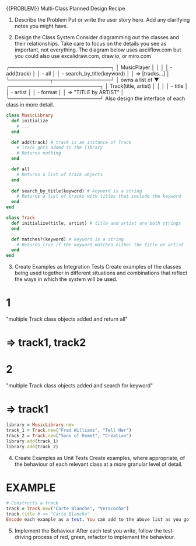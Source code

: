 {{PROBLEM}} Multi-Class Planned Design Recipe

1. Describe the Problem
Put or write the user story here. Add any clarifying notes you might have.

2. Design the Class System
Consider diagramming out the classes and their relationships. Take care to focus on the details you see as important, not everything. The diagram below uses asciiflow.com but you could also use excalidraw.com, draw.io, or miro.com

┌────────────────────────────┐
│ MusicPlayer                │
│                            │
│ - add(track)               │
│ - all                      │
│ - search_by_title(keyword) │
│   => [tracks...]           │
└───────────┬────────────────┘
            │ owns a list of
            ▼
┌─────────────────────────┐
│ Track(title, artist)    │
│                         │
│ - title                 │
│ - artist                │
│ - format                │
│   => "TITLE by ARTIST"  │
└─────────────────────────┘
Also design the interface of each class in more detail.
```ruby
class MusicLibrary
  def initialize
    # ...
  end

  def add(track) # track is an instance of Track
    # Track gets added to the library
    # Returns nothing
  end

  def all
    # Returns a list of track objects
  end
  
  def search_by_title(keyword) # keyword is a string
    # Returns a list of tracks with titles that include the keyword
  end
end

class Track
  def initialize(title, artist) # title and artist are both strings
  end

  def matches?(keyword) # keyword is a string
    # Returns true if the keyword matches either the title or artist
  end
end
```
3. Create Examples as Integration Tests
Create examples of the classes being used together in different situations and combinations that reflect the ways in which the system will be used.
# 1
"multiple Track class objects added and return all"
# => track1, track2

# 2
"multiple Track class objects added and search for keyword"
# => track1


```ruby
library = MusicLibrary.new
track_1 = Track.new("Fred Williams", "Tell Her")
track_2 = Track.new("Sons of Kemet", "Creation")
library.add(track_1)
library.add(track_2)

```
4. Create Examples as Unit Tests
Create examples, where appropriate, of the behaviour of each relevant class at a more granular level of detail.

# EXAMPLE
```ruby
# Constructs a track
track = Track.new("Carte Blanche", "Veracocha")
track.title # => "Carte Blanche"
Encode each example as a test. You can add to the above list as you go.
```
5. Implement the Behaviour
After each test you write, follow the test-driving process of red, green, refactor to implement the behaviour.
